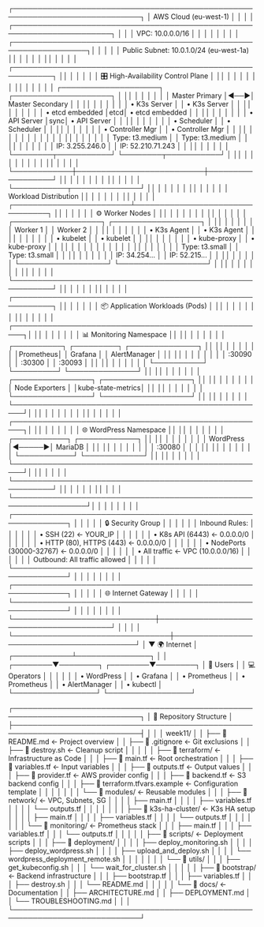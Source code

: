┌────────────────────────────────────────────────────────────────────────────┐
│                         AWS Cloud (eu-west-1)                              │
│                                                                            │
│  ┌──────────────────────────────────────────────────────────────────────┐ │
│  │                     VPC: 10.0.0.0/16                                 │ │
│  │                                                                       │ │
│  │  ┌─────────────────────────────────────────────────────────────────┐│ │
│  │  │          Public Subnet: 10.0.1.0/24 (eu-west-1a)               ││ │
│  │  │                                                                  ││ │
│  │  │  ┌──────────────────────────────────────────────────────────┐  ││ │
│  │  │  │          🎛️  High-Availability Control Plane            │  ││ │
│  │  │  │                                                           │  ││ │
│  │  │  │   ┌────────────────────┐    ┌────────────────────┐      │  ││ │
│  │  │  │   │  Master Primary    │◄──►│ Master Secondary   │      │  ││ │
│  │  │  │   │  • K3s Server      │    │ • K3s Server       │      │  ││ │
│  │  │  │   │  • etcd embedded   │etcd│ • etcd embedded    │      │  ││ │
│  │  │  │   │  • API Server      │sync│ • API Server       │      │  ││ │
│  │  │  │   │  • Scheduler       │    │ • Scheduler        │      │  ││ │
│  │  │  │   │  • Controller Mgr  │    │ • Controller Mgr   │      │  ││ │
│  │  │  │   │                    │    │                    │      │  ││ │
│  │  │  │   │  Type: t3.medium   │    │  Type: t3.medium   │      │  ││ │
│  │  │  │   │  IP: 3.255.246.0   │    │  IP: 52.210.71.243 │      │  ││ │
│  │  │  │   └────────┬───────────┘    └────────┬───────────┘      │  ││ │
│  │  │  │            │                          │                  │  ││ │
│  │  │  └────────────┼──────────────────────────┼──────────────────┘  ││ │
│  │  │               │                          │                     ││ │
│  │  │               └───────────┬──────────────┘                     ││ │
│  │  │                           │                                    ││ │
│  │  │                           │ Workload Distribution              ││ │
│  │  │                           │                                    ││ │
│  │  │  ┌────────────────────────┴────────────────────────────────┐  ││ │
│  │  │  │              ⚙️  Worker Nodes                          │  ││ │
│  │  │  │                                                          │  ││ │
│  │  │  │   ┌──────────────────┐      ┌──────────────────┐       │  ││ │
│  │  │  │   │   Worker 1       │      │   Worker 2       │       │  ││ │
│  │  │  │   │  • K3s Agent     │      │  • K3s Agent     │       │  ││ │
│  │  │  │   │  • kubelet       │      │  • kubelet       │       │  ││ │
│  │  │  │   │  • kube-proxy    │      │  • kube-proxy    │       │  ││ │
│  │  │  │   │                  │      │                  │       │  ││ │
│  │  │  │   │  Type: t3.small  │      │  Type: t3.small  │       │  ││ │
│  │  │  │   │  IP: 34.254...   │      │  IP: 52.215...   │       │  ││ │
│  │  │  │   └──────────────────┘      └──────────────────┘       │  ││ │
│  │  │  │                                                          │  ││ │
│  │  │  └──────────────────────────────────────────────────────────┘  ││ │
│  │  │                                                                 ││ │
│  │  │  ┌──────────────────────────────────────────────────────────┐  ││ │
│  │  │  │         📦 Application Workloads (Pods)                 │  ││ │
│  │  │  │                                                          │  ││ │
│  │  │  │  ┌────────────────────────────────────────────────────┐│  ││ │
│  │  │  │  │  📊 Monitoring Namespace                          ││  ││ │
│  │  │  │  │  ┌──────────┐ ┌─────────┐ ┌──────────────┐      ││  ││ │
│  │  │  │  │  │Prometheus│ │ Grafana │ │ AlertManager │      ││  ││ │
│  │  │  │  │  │  :30090  │ │ :30300  │ │    :30093    │      ││  ││ │
│  │  │  │  │  └──────────┘ └─────────┘ └──────────────┘      ││  ││ │
│  │  │  │  │  ┌────────────────┐ ┌──────────────────┐        ││  ││ │
│  │  │  │  │  │ Node Exporters │ │kube-state-metrics│        ││  ││ │
│  │  │  │  │  └────────────────┘ └──────────────────┘        ││  ││ │
│  │  │  │  └────────────────────────────────────────────────────┘│  ││ │
│  │  │  │                                                          │  ││ │
│  │  │  │  ┌────────────────────────────────────────────────────┐│  ││ │
│  │  │  │  │  🌐 WordPress Namespace                           ││  ││ │
│  │  │  │  │  ┌───────────┐       ┌────────────┐              ││  ││ │
│  │  │  │  │  │ WordPress │◄─────►│  MariaDB   │              ││  ││ │
│  │  │  │  │  │  :30080   │       │            │              ││  ││ │
│  │  │  │  │  └───────────┘       └────────────┘              ││  ││ │
│  │  │  │  └────────────────────────────────────────────────────┘│  ││ │
│  │  │  └──────────────────────────────────────────────────────────┘  ││ │
│  │  │                                                                 ││ │
│  │  └─────────────────────────────────────────────────────────────────┘│ │
│  │                                                                      │ │
│  │  ┌─────────────────────────────────────────────────────────────┐   │ │
│  │  │              🔒 Security Group                              │   │ │
│  │  │  Inbound Rules:                                             │   │ │
│  │  │  • SSH (22) ← YOUR_IP                                       │   │ │
│  │  │  • K8s API (6443) ← 0.0.0.0/0                              │   │ │
│  │  │  • HTTP (80), HTTPS (443) ← 0.0.0.0/0                      │   │ │
│  │  │  • NodePorts (30000-32767) ← 0.0.0.0/0                     │   │ │
│  │  │  • All traffic ← VPC (10.0.0.0/16)                         │   │ │
│  │  │  Outbound: All traffic allowed                             │   │ │
│  │  └─────────────────────────────────────────────────────────────┘   │ │
│  │                                                                      │ │
│  │  ┌─────────────────────────────────────────────────────────────┐   │ │
│  │  │              🌐 Internet Gateway                             │   │ │
│  │  └─────────────────────────────────────────────────────────────┘   │ │
│  │                             │                                        │ │
│  └─────────────────────────────┼────────────────────────────────────────┘ │
│                                │                                          │
└────────────────────────────────┼──────────────────────────────────────────┘
                                 │
                                 ▼
                          🌍 Internet
                                 │
                    ┌────────────┴───────────────┐
                    │                            │
           ┌────────▼────────┐         ┌────────▼────────┐
           │   👤 Users      │         │  💻 Operators   │
           │                 │         │                 │
           │ • WordPress     │         │ • Grafana       │
           │ • Prometheus    │         │ • Prometheus    │
           │ • AlertManager  │         │ • kubectl       │
           └─────────────────┘         └─────────────────┘


┌────────────────────────────────────────────────────────────────────────────┐
│                          📁 Repository Structure                           │
├────────────────────────────────────────────────────────────────────────────┤
│                                                                            │
│  week11/                                                                   │
│  ├── 📄 README.md                    ← Project overview                   │
│  ├── 📄 .gitignore                   ← Git exclusions                     │
│  ├── 📄 destroy.sh                   ← Cleanup script                     │
│  │                                                                         │
│  ├── 📁 terraform/                   ← Infrastructure as Code             │
│  │   ├── 📄 main.tf                  ← Root orchestration                 │
│  │   ├── 📄 variables.tf             ← Input variables                    │
│  │   ├── 📄 outputs.tf               ← Output values                      │
│  │   ├── 📄 provider.tf              ← AWS provider config                │
│  │   ├── 📄 backend.tf               ← S3 backend config                  │
│  │   ├── 📄 terraform.tfvars.example ← Configuration template             │
│  │   │                                                                     │
│  │   └── 📁 modules/                 ← Reusable modules                   │
│  │       ├── 📁 network/             ← VPC, Subnets, SG                   │
│  │       │   ├── main.tf                                                  │
│  │       │   ├── variables.tf                                             │
│  │       │   └── outputs.tf                                               │
│  │       │                                                                 │
│  │       ├── 📁 k3s-ha-cluster/      ← K3s HA setup                       │
│  │       │   ├── main.tf                                                  │
│  │       │   ├── variables.tf                                             │
│  │       │   └── outputs.tf                                               │
│  │       │                                                                 │
│  │       └── 📁 monitoring/          ← Prometheus stack                   │
│  │           ├── main.tf                                                  │
│  │           ├── variables.tf                                             │
│  │           └── outputs.tf                                               │
│  │                                                                         │
│  ├── 📁 scripts/                     ← Deployment scripts                 │
│  │   ├── 📁 deployment/                                                   │
│  │   │   ├── deploy_monitoring.sh                                         │
│  │   │   ├── deploy_wordpress.sh                                          │
│  │   │   ├── upload_and_deploy.sh                                         │
│  │   │   └── wordpress_deployment_remote.sh                               │
│  │   │                                                                     │
│  │   └── 📁 utils/                                                        │
│  │       ├── get_kubeconfig.sh                                            │
│  │       └── wait_for_cluster.sh                                          │
│  │                                                                         │
│  ├── 📁 bootstrap/                   ← Backend infrastructure             │
│  │   ├── bootstrap.tf                                                     │
│  │   ├── variables.tf                                                     │
│  │   ├── destroy.sh                                                       │
│  │   └── README.md                                                        │
│  │                                                                         │
│  └── 📁 docs/                        ← Documentation                      │
│      ├── ARCHITECTURE.md                                                  │
│      ├── DEPLOYMENT.md                                                    │
│      └── TROUBLESHOOTING.md                                               │
│                                                                            │
└────────────────────────────────────────────────────────────────────────────┘